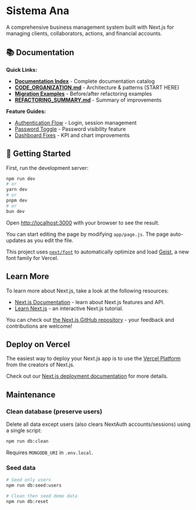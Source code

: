 # Sistema Ana

A comprehensive business management system built with Next.js for managing clients, collaborators, actions, and financial accounts.

## 📚 Documentation

**Quick Links:**
- **[Documentation Index](./docs/README.md)** - Complete documentation catalog
- **[CODE_ORGANIZATION.md](./CODE_ORGANIZATION.md)** - Architecture & patterns (START HERE)
- **[Migration Examples](./docs/MIGRATION_EXAMPLE.js)** - Before/after refactoring examples
- **[REFACTORING_SUMMARY.md](./REFACTORING_SUMMARY.md)** - Summary of improvements

**Feature Guides:**
- [Authentication Flow](./docs/AUTH_FLOW_FIX.md) - Login, session management
- [Password Toggle](./docs/PASSWORD_TOGGLE_FEATURE.md) - Password visibility feature
- [Dashboard Fixes](./docs/DASHBOARD_FIX_REPORT.md) - KPI and chart improvements

## 🚀 Getting Started

First, run the development server:

```bash
npm run dev
# or
yarn dev
# or
pnpm dev
# or
bun dev
```

Open [http://localhost:3000](http://localhost:3000) with your browser to see the result.

You can start editing the page by modifying `app/page.js`. The page auto-updates as you edit the file.

This project uses [`next/font`](https://nextjs.org/docs/app/building-your-application/optimizing/fonts) to automatically optimize and load [Geist](https://vercel.com/font), a new font family for Vercel.

## Learn More

To learn more about Next.js, take a look at the following resources:

- [Next.js Documentation](https://nextjs.org/docs) - learn about Next.js features and API.
- [Learn Next.js](https://nextjs.org/learn) - an interactive Next.js tutorial.

You can check out [the Next.js GitHub repository](https://github.com/vercel/next.js) - your feedback and contributions are welcome!

## Deploy on Vercel

The easiest way to deploy your Next.js app is to use the [Vercel Platform](https://vercel.com/new?utm_medium=default-template&filter=next.js&utm_source=create-next-app&utm_campaign=create-next-app-readme) from the creators of Next.js.

Check out our [Next.js deployment documentation](https://nextjs.org/docs/app/building-your-application/deploying) for more details.

## Maintenance

### Clean database (preserve users)

Delete all data except users (also clears NextAuth accounts/sessions) using a single script:

```bash
npm run db:clean
```

Requires `MONGODB_URI` in `.env.local`.

### Seed data

```bash
# Seed only users
npm run db:seed:users

# Clean then seed demo data
npm run db:reset
```
